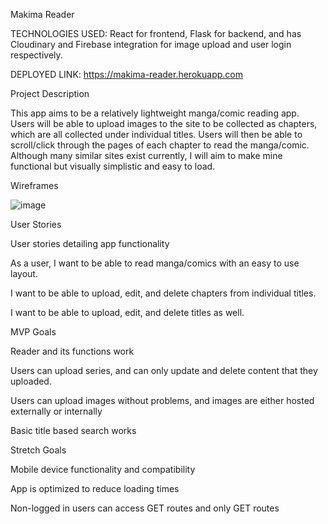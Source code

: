 Makima Reader

TECHNOLOGIES USED: React for frontend, Flask for backend, and has Cloudinary and Firebase integration for image upload and user login respectively.

DEPLOYED LINK: https://makima-reader.herokuapp.com

Project Description

This app aims to be a relatively lightweight manga/comic reading app. Users will be able to upload images to the site to be collected as chapters, which are all collected under individual titles. Users will then be able to scroll/click through the pages of each chapter to read the manga/comic. Although many similar sites exist currently, I will aim to make mine functional but visually simplistic and easy to load.



Wireframes

![image](https://user-images.githubusercontent.com/79492367/146646281-e3e1caf3-acb4-4a79-999f-df80bf1fdd7a.png)


User Stories

User stories detailing app functionality


As a user, I want to be able to read manga/comics with an easy to use layout.

I want to be able to upload, edit, and delete chapters from individual titles.

I want to be able to upload, edit, and delete titles as well.


MVP Goals

Reader and its functions work

Users can upload series, and can only update and delete content that they uploaded.

Users can upload images without problems, and images are either hosted externally or internally

Basic title based search works


Stretch Goals

Mobile device functionality and compatibility

App is optimized to reduce loading times

Non-logged in users can access GET routes and only GET routes

